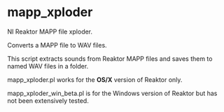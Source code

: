# mapp_xploder
NI Reaktor MAPP file xploder.

Converts a MAPP file to WAV files.

This script extracts sounds from Reaktor MAPP files and saves them to named WAV files in a folder. 

mapp_xploder.pl works for the **OS/X** version of Reaktor only. 

mapp_xploder_win_beta.pl is for the Windows version of Reaktor but has not been extensively tested. 
